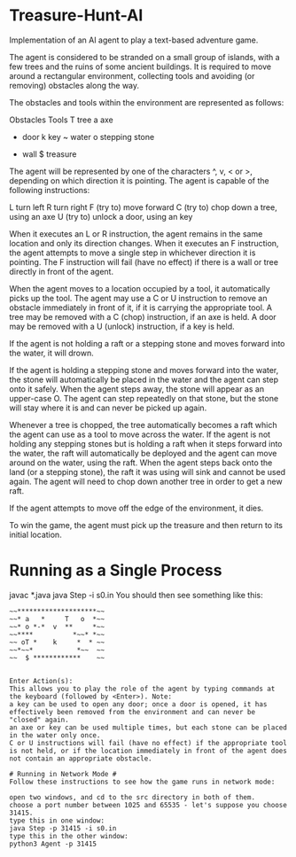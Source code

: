 # Treasure-Hunt-AI
Implementation of an AI agent to play a text-based adventure game.

The agent is considered to be stranded on a small group of islands, with a few trees and the ruins of some ancient buildings. It is required to move around a rectangular environment, collecting tools and avoiding (or removing) obstacles along the way.

The obstacles and tools within the environment are represented as follows:

Obstacles  Tools
T 	tree      	a 	axe
-	door	        k	key
~	water	        o	stepping stone
*	wall	        $	treasure

The agent will be represented by one of the characters ^, v, <  or  >, depending on which direction it is pointing. The agent is capable of the following instructions:

L   turn left
R   turn right
F   (try to) move forward
C   (try to) chop down a tree, using an axe
U   (try to) unlock a door, using an key

When it executes an L or R instruction, the agent remains in the same location and only its direction changes. When it executes an F instruction, the agent attempts to move a single step in whichever direction it is pointing. The F instruction will fail (have no effect) if there is a wall or tree directly in front of the agent.

When the agent moves to a location occupied by a tool, it automatically picks up the tool. The agent may use a C or U instruction to remove an obstacle immediately in front of it, if it is carrying the appropriate tool. A tree may be removed with a C (chop) instruction, if an axe is held. A door may be removed with a U (unlock) instruction, if a key is held.

If the agent is not holding a raft or a stepping stone and moves forward into the water, it will drown.

If the agent is holding a stepping stone and moves forward into the water, the stone will automatically be placed in the water and the agent can step onto it safely. When the agent steps away, the stone will appear as an upper-case O. The agent can step repeatedly on that stone, but the stone will stay where it is and can never be picked up again.

Whenever a tree is chopped, the tree automatically becomes a raft which the agent can use as a tool to move across the water. If the agent is not holding any stepping stones but is holding a raft when it steps forward into the water, the raft will automatically be deployed and the agent can move around on the water, using the raft. When the agent steps back onto the land (or a stepping stone), the raft it was using will sink and cannot be used again. The agent will need to chop down another tree in order to get a new raft.

If the agent attempts to move off the edge of the environment, it dies.

To win the game, the agent must pick up the treasure and then return to its initial location.

# Running as a Single Process #

javac *.java
java Step -i s0.in
You should then see something like this:
~~~~~~~~~~~~~~~~~~~~~~~~
~~********************~~
~~* a   *     T   o  *~~
~~* o *-*  v  **     *~~
~~****          *~~* *~~
~~ oT *    k     *  * ~~
~~*~~*           *~~  ~~
~~  $ ************    ~~
~~~~~~~~~~~~~~~~~~~~~~~~
~~~~~~~~~~~~~~~~~~~~~~~~

Enter Action(s): 
This allows you to play the role of the agent by typing commands at the keyboard (followed by <Enter>). Note:
a key can be used to open any door; once a door is opened, it has effectively been removed from the environment and can never be "closed" again.
an axe or key can be used multiple times, but each stone can be placed in the water only once.
C or U instructions will fail (have no effect) if the appropriate tool is not held, or if the location immediately in front of the agent does not contain an appropriate obstacle.

# Running in Network Mode #
Follow these instructions to see how the game runs in network mode:

open two windows, and cd to the src directory in both of them.
choose a port number between 1025 and 65535 - let's suppose you choose 31415.
type this in one window:
java Step -p 31415 -i s0.in
type this in the other window:
python3 Agent -p 31415
